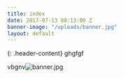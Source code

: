 ```yaml
---
title: index
date: 2017-07-13 08:13:00 Z
banner-image: "/uploads/banner.jpg"
layout: default
---
```


{: .header-content}
ghgfgf

vbgnv![banner.jpg](/uploads/banner.jpg)
